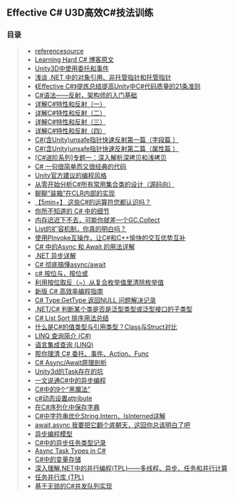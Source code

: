 ## Effective C# U3D高效C#技法训练  

### 目录  
>* [referencesource](https://github.com/microsoft/referencesource)  
>* [Learning Hard C# 博客原文](https://www.kancloud.cn/wizardforcel/learning-hard-csharp/111492)  
>* [Unity3D中使用委托和事件](https://github.com/XINCGer/Unity3DTraining/tree/master/Effective%20C%23/Delegate_EventTraining)   
>* [浅谈 .NET 中的对象引用、非托管指针和托管指针](https://www.cnblogs.com/blurhkh/p/10357576.html)  
>* [《Effective C#》提炼总结提高Unity中C#代码质量的21条准则](https://github.com/XINCGer/Unity3DTraining/tree/master/Effective%20C%23/%E3%80%8AEffective%20C%23%E3%80%8B%E6%8F%90%E7%82%BC%E6%80%BB%E7%BB%93%E6%8F%90%E9%AB%98Unity%E4%B8%ADC%23%E4%BB%A3%E7%A0%81%E8%B4%A8%E9%87%8F%E7%9A%8421%E6%9D%A1%E5%87%86%E5%88%99)  
>* [C#语法——反射，架构师的入门基础](https://www.cnblogs.com/kiba/p/9446905.html)  
>* [详解C#特性和反射（一）](https://www.cnblogs.com/minotauros/p/9681037.html)  
>* [详解C#特性和反射（二）](https://www.cnblogs.com/minotauros/p/9709491.html)  
>* [详解C#特性和反射（三）](https://www.cnblogs.com/minotauros/p/9742548.html)  
>* [详解C#特性和反射（四）](https://www.cnblogs.com/minotauros/p/9760903.html)  
>* [C#(含Unity)unsafe指针快速反射第一篇（字段篇 ）](https://zhuanlan.zhihu.com/p/547327113)  
>* [C#(含Unity)unsafe指针快速反射第二篇（属性篇 ）](https://zhuanlan.zhihu.com/p/552294970)  
>* [[C#进阶系列]专题一：深入解析深拷贝和浅拷贝](https://www.kancloud.cn/wizardforcel/learning-hard-csharp/111515)  
>* [C# 一句很简单而又很经典的代码](https://www.cnblogs.com/u3ddjw/p/11109679.html)  
>* [Unity官方建议的编程风格](http://wiki.unity3d.com/index.php/Csharp_Coding_Guidelines)  
>* [从零开始分析C#所有常用集合类的设计（源码向）](https://www.lfzxb.top/re0-c-generic-collections-analyze-with-source-code/)  
>* [聊聊“装箱”在CLR内部的实现](https://www.cnblogs.com/murongxiaopifu/p/12295848.html)  
>* [【5min+】 这些C#的运算符您都认识吗？](https://www.cnblogs.com/uoyo/p/12307959.html)  
>* [你所不知道的 C# 中的细节](https://www.cnblogs.com/hez2010/p/12606419.html)  
>* [内存迟迟下不去，可能你就差一个GC.Collect](https://www.cnblogs.com/huangxincheng/p/12839160.html)  
>* [List的扩容机制，你真的明白吗？](https://www.cnblogs.com/huangxincheng/p/12954569.html)  
>* [使用PInvoke互操作，让C#和C++愉快的交互优势互补](https://www.cnblogs.com/huangxincheng/p/12985351.html)  
>* [C# 中的Async 和 Await 的用法详解](https://www.cnblogs.com/yilezhu/p/10555849.html)  
>* [.NET 异步详解](https://www.cnblogs.com/hez2010/p/async-in-dotnet.html)  
>* [C# 彻底搞懂async/await](https://www.cnblogs.com/zhaoshujie/p/11192036.html)  
>* [c# 按位与，按位或](https://www.cnblogs.com/mili3/archive/2013/03/07/2947564.html)  
>* [利用按位取反（~）从复合枚举值里清除枚举值](https://blog.csdn.net/hchaoh/article/details/84698752)  
>* [新版 C# 高效率编程指南](https://www.cnblogs.com/hez2010/p/13724904.html)  
>* [C# Type.GetType 返回NULL 问题解决记录](https://blog.csdn.net/qq_17347313/article/details/102834781)  
>* [.NET/C# 判断某个类是否是泛型类型或泛型接口的子类型](https://www.cnblogs.com/walterlv/p/10236419.html)  
>* [C# List Sort 排序用法总结](https://zhuanlan.zhihu.com/p/141618333)  
>* [什么是C#的值类型与引用类型？Class与Struct对比](https://mp.weixin.qq.com/s/RSZTSceOaVKhl3KP6X6BKg)  
>* [LINQ 查询简介 (C#)](https://docs.microsoft.com/zh-cn/dotnet/csharp/programming-guide/concepts/linq/introduction-to-linq-queries)  
>* [语言集成查询 (LINQ)](https://docs.microsoft.com/zh-cn/dotnet/csharp/linq/)  
>* [帮你理清 C# 委托、事件、Action、Func](https://mp.weixin.qq.com/s/V6u4fsrlY9tSVUKQty7eDA)  
>* [C# Async/Await原理剖析](https://blog.csdn.net/weixin_43990579/article/details/105417652)  
>* [Unity3d的Task存在的坑](https://zhuanlan.zhihu.com/p/86168785)  
>* [一文说通C#中的异步编程](https://www.cnblogs.com/tiger-wang/p/13357981.html)  
>* [C#中的9个“黑魔法”](https://zhuanlan.zhihu.com/p/121792448)  
>* [c#动态设置attribute](https://www.cnblogs.com/jacle169/archive/2013/04/20/3032113.html)  
>* [在C#序列化中保存字典](http://ask.sov5.cn/q/7hBfSdNfiP)  
>* [C#中字符串优化String.Intern、IsInterned详解](https://www.jb51.net/article/129541.htm)  
>* [await,async 我要把它翻个底朝天，这回你总该明白了吧](https://blog.csdn.net/huangxinchen520/article/details/108214146)  
>* [异步编程模型](https://docs.microsoft.com/zh-cn/dotnet/csharp/programming-guide/concepts/async/task-asynchronous-programming-model)  
>* [C#中的异步任务类型记录](https://www.jianshu.com/p/77bcfabc3f9f)  
>* [Async Task Types in C#](https://github.com/dotnet/roslyn/blob/main/docs/features/task-types.md)  
>* [C#中的变量存储](https://www.jianshu.com/p/ceb5e9fd607e)  
>* [深入理解.NET中的并行编程(TPL)——多线程、异步、任务和并行计算](https://zhuanlan.zhihu.com/p/242142417)  
>* [任务并行库 (TPL)](https://docs.microsoft.com/zh-cn/dotnet/standard/parallel-programming/task-parallel-library-tpl?redirectedfrom=MSDN)  
>* [基于无锁的C#并发队列实现](https://www.cnblogs.com/akxmhd/p/15305868.html)  
